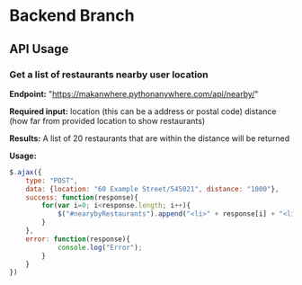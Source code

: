 # Backend Branch

## API Usage

### Get a list of restaurants nearby user location

**Endpoint:** "https://makanwhere.pythonanywhere.com/api/nearby/"

**Required input:**
location (this can be a address or postal code)
distance (how far from provided location to show restaurants)

**Results:** A list of 20 restaurants that are within the distance will be returned

**Usage:**

```Javascript
$.ajax({
    type: "POST",
    data: {location: "60 Example Street/545021", distance: "1000"},
    success: function(response){
    	for(var i=0; i<response.length; i++){
    		$("#nearybyRestaurants").append("<li>" + response[i] + "<li>");
    	}
    },
    error: function(response){
    		console.log("Error");
    	}
    }
})
```
